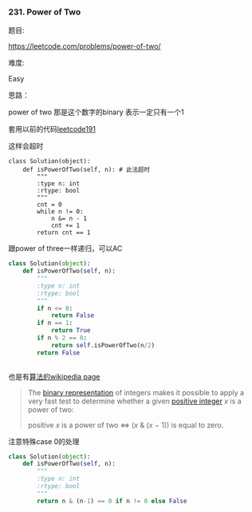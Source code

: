 ### 231.  Power of Two



题目:

<https://leetcode.com/problems/power-of-two/>

难度:

Easy



思路：



power of two 那是这个数字的binary 表示一定只有一个1

套用以前的代码[leetcode191](https://github.com/Lisanaaa/thinking_in_lc/blob/master/191._number_of_1_bits.md)

这样会超时

```
class Solution(object):
    def isPowerOfTwo(self, n): # 此法超时
        """
        :type n: int
        :rtype: bool
        """
        cnt = 0
        while n != 0:
        	n &= n - 1
        	cnt += 1
        return cnt == 1
```



跟power of three一样递归，可以AC



```python
class Solution(object):
    def isPowerOfTwo(self, n):
        """
        :type n: int
        :rtype: bool
        """
        if n <= 0:
            return False
        if n == 1:
            return True
        if n % 2 == 0:
            return self.isPowerOfTwo(n/2)
        return False
                	
```







也是有[算法的wikipedia page](https://en.wikipedia.org/wiki/Power_of_two#Fast_algorithm_to_check_if_a_positive_number_is_a_power_of_two)

> The [binary representation](https://en.wikipedia.org/wiki/Binary_numeral_system) of integers makes it possible to apply a very fast test to determine whether a given [positive integer](https://en.wikipedia.org/wiki/Positive_integer) *x* is a power of two:
>
> positive *x* is a power of two ⇔ (*x* & (*x* − 1)) is equal to zero.



注意特殊case 0的处理

```python
class Solution(object):
    def isPowerOfTwo(self, n):
        """
        :type n: int
        :rtype: bool
        """
        return n & (n-1) == 0 if n != 0 else False
```



